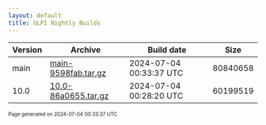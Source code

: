 ```yaml
---
layout: default
title: GLPI Nightly Builds
---
```


Version|Archive|Build date|Size
---|---|---|---
main|[main-9598fab.tar.gz](main-9598fab.tar.gz)|2024-07-04 00:33:37 UTC|80840658
10.0|[10.0-86a0655.tar.gz](10.0-86a0655.tar.gz)|2024-07-04 00:28:20 UTC|60199519

<font size="1">Page generated on 2024-07-04 00:33:37 UTC</font>
